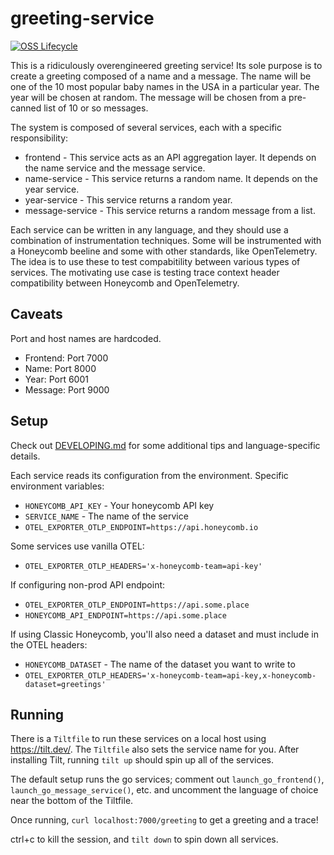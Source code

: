 # greeting-service

[![OSS Lifecycle](https://img.shields.io/osslifecycle/honeycombio/example-greeting-service)](https://github.com/honeycombio/home/blob/main/honeycomb-oss-lifecycle-and-practices.md)

This is a ridiculously overengineered greeting service!
Its sole purpose is to create a greeting composed of a name and a message.
The name will be one of the 10 most popular baby names in the USA in a particular year.
The year will be chosen at random.
The message will be chosen from a pre-canned list of 10 or so messages.

The system is composed of several services, each with a specific responsibility:

- frontend - This service acts as an API aggregation layer.
  It depends on the name service and the message service.
- name-service - This service returns a random name. It depends on the year service.
- year-service - This service returns a random year.
- message-service - This service returns a random message from a list.

Each service can be written in any language, and they should use a combination of instrumentation techniques.
Some will be instrumented with a Honeycomb beeline and some with other standards, like OpenTelemetry.
The idea is to use these to test compabitility between various types of services.
The motivating use case is testing trace context header compatibility between Honeycomb and OpenTelemetry.

## Caveats

Port and host names are hardcoded.

- Frontend: Port 7000
- Name: Port 8000
- Year: Port 6001
- Message: Port 9000

## Setup

Check out [DEVELOPING.md](DEVELOPING.md) for some additional tips and language-specific details.

Each service reads its configuration from the environment.
Specific environment variables:

- `HONEYCOMB_API_KEY` - Your honeycomb API key
- `SERVICE_NAME` - The name of the service
- `OTEL_EXPORTER_OTLP_ENDPOINT=https://api.honeycomb.io`

Some services use vanilla OTEL:

- `OTEL_EXPORTER_OTLP_HEADERS='x-honeycomb-team=api-key'`

If configuring non-prod API endpoint:

- `OTEL_EXPORTER_OTLP_ENDPOINT=https://api.some.place`
- `HONEYCOMB_API_ENDPOINT=https://api.some.place`

If using Classic Honeycomb, you'll also need a dataset and must include in the OTEL headers:

- `HONEYCOMB_DATASET` - The name of the dataset you want to write to
- `OTEL_EXPORTER_OTLP_HEADERS='x-honeycomb-team=api-key,x-honeycomb-dataset=greetings'`

## Running

There is a `Tiltfile` to run these services on a local host using <https://tilt.dev/>.
The `Tiltfile` also sets the service name for you.
After installing Tilt, running `tilt up` should spin up all of the services.

The default setup runs the go services; comment out `launch_go_frontend()`, `launch_go_message_service()`, etc. and uncomment the language of choice near the bottom of the Tiltfile.

Once running, `curl localhost:7000/greeting` to get a greeting and a trace!

ctrl+c to kill the session, and `tilt down` to spin down all services.
